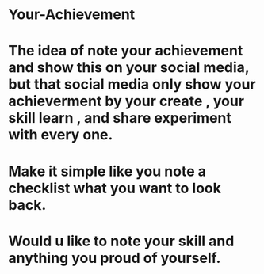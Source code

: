 # Your-Achievement
# The idea of note your achievement and show this on your social media, but that social media only show your achieverment by your create , your skill learn , and share experiment with every one.

# Make it simple like you note a checklist what you want to look back.
# Would u like to note your skill and anything you proud of yourself. 
